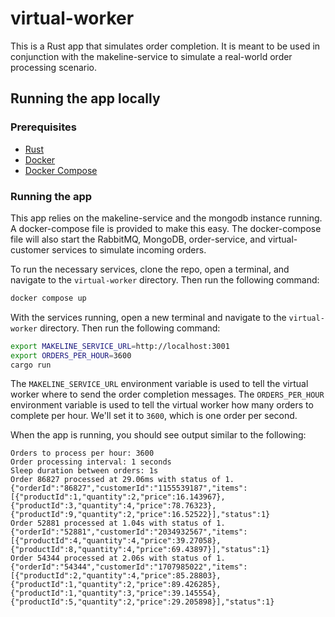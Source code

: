 # virtual-worker

This is a Rust app that simulates order completion. It is meant to be used in conjunction with the makeline-service to simulate a real-world order processing scenario.

## Running the app locally

### Prerequisites

- [Rust](https://www.rust-lang.org/tools/install)
- [Docker](https://docs.docker.com/get-docker/)
- [Docker Compose](https://docs.docker.com/compose/install/)

### Running the app

This app relies on the makeline-service and the mongodb instance running. A docker-compose file is provided to make this easy. The docker-compose file will also start the RabbitMQ, MongoDB, order-service, and virtual-customer services to simulate incoming orders. 

To run the necessary services, clone the repo, open a terminal, and navigate to the `virtual-worker` directory. Then run the following command:

```bash
docker compose up
```

With the services running, open a new terminal and navigate to the `virtual-worker` directory. Then run the following command:

```bash
export MAKELINE_SERVICE_URL=http://localhost:3001
export ORDERS_PER_HOUR=3600
cargo run
```

The `MAKELINE_SERVICE_URL` environment variable is used to tell the virtual worker where to send the order completion messages. The `ORDERS_PER_HOUR` environment variable is used to tell the virtual worker how many orders to complete per hour. We'll set it to `3600`, which is one order per second.

When the app is running, you should see output similar to the following:

```text
Orders to process per hour: 3600
Order processing interval: 1 seconds
Sleep duration between orders: 1s
Order 86827 processed at 29.06ms with status of 1. {"orderId":"86827","customerId":"1155539187","items":[{"productId":1,"quantity":2,"price":16.143967},{"productId":3,"quantity":4,"price":78.76323},{"productId":9,"quantity":2,"price":16.52522}],"status":1}
Order 52881 processed at 1.04s with status of 1. {"orderId":"52881","customerId":"2034932567","items":[{"productId":4,"quantity":4,"price":39.27058},{"productId":8,"quantity":4,"price":69.43897}],"status":1}
Order 54344 processed at 2.06s with status of 1. {"orderId":"54344","customerId":"1707985022","items":[{"productId":2,"quantity":4,"price":85.28803},{"productId":1,"quantity":2,"price":89.426285},{"productId":1,"quantity":3,"price":39.145554},{"productId":5,"quantity":2,"price":29.205898}],"status":1}
```
